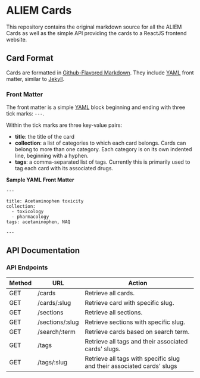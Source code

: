 # ALIEM Cards

This repository contains the original markdown source for all the ALIEM Cards as well as the simple API providing the cards to a ReactJS frontend website.

## Card Format

Cards are formatted in [Github-Flavored Markdown](https://guides.github.com/features/mastering-markdown/). They include [YAML](http://www.yaml.org) front matter, similar to [Jekyll](https://jekyllrb.com/docs/frontmatter/).

### Front Matter

The front matter is a simple [YAML](http://www.yaml.org) block beginning and ending with three tick marks: `---`.

Within the tick marks are three key-value pairs:

- **title**: the title of the card
- **collection**: a list of categories to which each card belongs. Cards can belong to more than one category. Each category is on its own indented line, beginning with a hyphen.
- **tags**: a comma-separated list of tags. Currently this is primarily used to tag each card with its associated drugs.

**Sample YAML Front Matter**

```
---

title: Acetaminophen toxicity
collection:
  - toxicology
  - pharmacology
tags: acetaminophen, NAQ

---
```



## API Documentation

### API Endpoints

Method  | URL               | Action
--------|-------------------|-------------------------------------
GET     | /cards            | Retrieve all cards.
GET     | /cards/:slug      | Retrieve card with specific slug.
GET     | /sections         | Retrieve all sections.
GET     | /sections/:slug   | Retrieve sections with specific slug.
GET     | /search/:term     | Retrieve cards based on search term.
GET     | /tags             | Retrieve all tags and their associated cards' slugs.
GET     | /tags/:slug       | Retrieve all tags with specific slug and their associated cards' slugs
